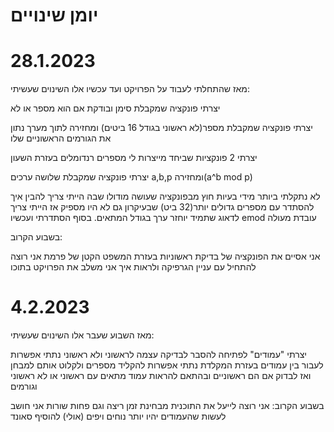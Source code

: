 # יומן שינויים
# 28.1.2023
מאז שהתחלתי לעבוד על הפרויקט ועד עכשיו אלו השינוים שעשיתי:

יצרתי פונקציה שמקבלת סימן ובודקת אם הוא מספר או לא

יצרתי פונקציה שמקבלת מספר(לא ראשוני בגודל 16 ביטים) ומחזירה לתוך מערך נתון את הגורמים הראשוניים שלו

יצרתי 2 פונקציות שביחד מייצרות לי מספרים רנדומלים בעזרת השעון

יצרתי פונקציה שמקבלת שלושה ערכים a,b,p ומחזירה(a^b mod p)

לא נתקלתי ביותר מידי בעיות חוץ מבפונקציה שעושה מודולו שבה הייתי צריך להבין איך להסתדר עם מספרים גדולים יותר(32 ביט) שבעיקרון גם לא היו מספיק אז הייתי צריך לדאוג שתמיד יוחזר ערך בגודל המתאים. בסוף הסתדרתי ועכשיו emod עובדת מעולה

בשבוע הקרוב:

אני אסיים את הפונקציה של בדיקת ראשוניות בעזרת המשפט הקטן של פרמת
אני רוצה להתחיל עם עניין הגרפיקה ולראות איך אני משלב את הפרויקט בתוכו


# 4.2.2023 
מאז השבוע שעבר אלו השינוים שעשיתי:

יצרתי "עמודים" לפתיחה להסבר לבדיקה עצמה לראשוני ולא ראשוני
נתתי אפשרות לעבור בין עמודים בעזרת המקלדת
נתתי אפשרות להקליד מספרים ולקלוט אותם למבחן ואז לבדוק אם הם ראשוניים
ובהתאם להראות עמוד מתאים עם ראשוני או לא ראשוני וגורמים

בשבוע הקרוב:
אני רוצה לייעל את התוכנית מבחינת זמן ריצה וגם פחות שורות
אני חושב לעשות שהעמודים יהיו יותר נוחים ויפים
(אולי) להוסיף סאונד
